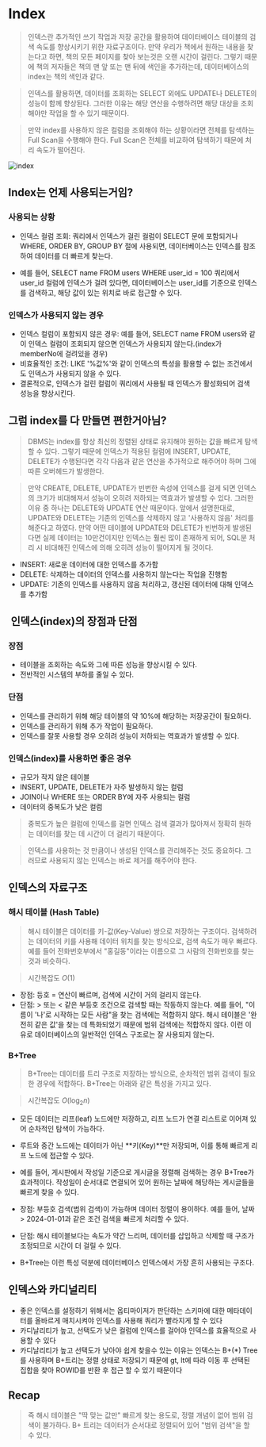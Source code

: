 # Index

> 인덱스란 추가적인 쓰기 작업과 저장 공간을 활용하여 데이터베이스 테이블의 검색 속도를 향상시키기 위한 자료구조이다. 만약 우리가 책에서 원하는 내용을 찾는다고 하면, 책의 모든 페이지를 찾아 보는것은 오랜 시간이 걸린다. 그렇기 때문에 책의 저자들은 책의 맨 앞 또는 맨 뒤에 색인을 추가하는데, 데이터베이스의 index는 책의 색인과 같다. 

> 인덱스를 활용하면, 데이터를 조회하는 SELECT 외에도 UPDATE나 DELETE의 성능이 함께 향상된다. 그러한 이유는 해당 연산을 수행하려면 해당 대상을 조회해야만 작업을 할 수 있기 때문이다.

> 만약 index를 사용하지 않은 컬럼을 조회해야 하는 상황이라면 전체를 탐색하는 Full Scan을 수행해야 한다. Full Scan은 전체를 비교하여 탐색하기 때문에 처리 속도가 떨어진다.


![index](images/index1.png)

## Index는 언제 사용되는거임?

### 사용되는 상황
- 인덱스 컬럼 조회: 쿼리에서 인덱스가 걸린 컬럼이 SELECT 문에 포함되거나 WHERE, ORDER BY, GROUP BY 절에 사용되면, 데이터베이스는 인덱스를 참조하여 데이터를 더 빠르게 찾는다.

- 예를 들어, SELECT name FROM users WHERE user_id = 100 쿼리에서 user_id 컬럼에 인덱스가 걸려 있다면, 데이터베이스는 user_id를 기준으로 인덱스를 검색하고, 해당 값이 있는 위치로 바로 접근할 수 있다.

### 인덱스가 사용되지 않는 경우
- 인덱스 컬럼이 포함되지 않은 경우: 예를 들어, SELECT name FROM users와 같이 인덱스 컬럼이 조회되지 않으면 인덱스가 사용되지 않는다.(index가 memberNo에 걸려있을 경우)
- 비효율적인 조건: LIKE '%값%'와 같이 인덱스의 특성을 활용할 수 없는 조건에서도 인덱스가 사용되지 않을 수 있다.
- 결론적으로, 인덱스가 걸린 컬럼이 쿼리에서 사용될 때 인덱스가 활성화되어 검색 성능을 향상시킨다.

## 그럼 index를 다 만들면 편한거아님?

> DBMS는 index를 항상 최신의 정렬된 상태로 유지해야 원하는 값을 빠르게 탐색할 수 있다. 그렇기 때문에 인덱스가 적용된 컬럼에 INSERT, UPDATE, DELETE가 수행된다면 각각 다음과 같은 연산을 추가적으로 해주어야 하며 그에 따른 오버헤드가 발생한다.

 > 만약 CREATE, DELETE, UPDATE가 빈번한 속성에 인덱스를 걸게 되면 인덱스의 크기가 비대해져서 성능이 오히려 저하되는 역효과가 발생할 수 있다. 그러한 이유 중 하나는 DELETE와 UPDATE 연산 때문이다. 앞에서 설명한대로, UPDATE와 DELETE는 기존의 인덱스를 삭제하지 않고 '사용하지 않음' 처리를 해준다고 하였다. 만약 어떤 테이블에 UPDATE와 DELETE가 빈번하게 발생된다면 실제 데이터는 10만건이지만 인덱스는 훨씬 많이 존재하게 되어, SQL문 처리 시 비대해진 인덱스에 의해 오히려 성능이 떨어지게 될 것이다. 
 

- INSERT: 새로운 데이터에 대한 인덱스를 추가함
- DELETE: 삭제하는 데이터의 인덱스를 사용하지 않는다는 작업을 진행함
- UPDATE: 기존의 인덱스를 사용하지 않음 처리하고, 갱신된 데이터에 대해 인덱스를 추가함

##  인덱스(index)의 장점과 단점 

### 장점

- 테이블을 조회하는 속도와 그에 따른 성능을 향상시킬 수 있다.
- 전반적인 시스템의 부하를 줄일 수 있다.


### 단점

- 인덱스를 관리하기 위해 해당 테이블의 약 10%에 해당하는 저장공간이 필요하다.
- 인덱스를 관리하기 위해 추가 작업이 필요하다.
- 인덱스를 잘못 사용할 경우 오히려 성능이 저하되는 역효과가 발생할 수 있다.

### 인덱스(index)를 사용하면 좋은 경우

- 규모가 작지 않은 테이블
- INSERT, UPDATE, DELETE가 자주 발생하지 않는 컬럼
- JOIN이나 WHERE 또는 ORDER BY에 자주 사용되는 컬럼
- 데이터의 중복도가 낮은 컬럼

> 중복도가 높은 컬럼에 인덱스를 걸면 인덱스 검색 결과가 많아져서 정확히 원하는 데이터를 찾는 데 시간이 더 걸리기 때문이다.<br>


> 인덱스를 사용하는 것 만큼이나 생성된 인덱스를 관리해주는 것도 중요하다. 그러므로 사용되지 않는 인덱스는 바로 제거를 해주어야 한다. 


## 인덱스의 자료구조

### 해시 테이블 (Hash Table)
> 해시 테이블은 데이터를 키-값(Key-Value) 쌍으로 저장하는 구조이다. 검색하려는 데이터의 키를 사용해 데이터 위치를 찾는 방식으로, 검색 속도가 매우 빠르다. 예를 들어 전화번호부에서 "홍길동"이라는 이름으로 그 사람의 전화번호를 찾는 것과 비슷하다.

> 시간복잡도 $O(1)$

- 장점: 등호 = 연산이 빠르며, 검색에 시간이 거의 걸리지 않는다.
- 단점: > 또는 < 같은 부등호 조건으로 검색할 때는 작동하지 않는다. 예를 들어, "이름이 '나'로 시작하는 모든 사람"을 찾는 검색에는 적합하지 않다. 해시 테이블은 '완전히 같은 값'을 찾는 데 특화되었기 때문에 범위 검색에는 적합하지 않다.
이런 이유로 데이터베이스의 일반적인 인덱스 구조로는 잘 사용되지 않는다.

### B+Tree
> B+Tree는 데이터를 트리 구조로 저장하는 방식으로, 순차적인 범위 검색이 필요한 경우에 적합하다. B+Tree는 아래와 같은 특성을 가지고 있다.

> 시간복잡도 $O(\log_2n)$

- 모든 데이터는 리프(leaf) 노드에만 저장하고, 리프 노드가 연결 리스트로 이어져 있어 순차적인 탐색이 가능하다.
- 루트와 중간 노드에는 데이터가 아닌 **키(Key)**만 저장되며, 이를 통해 빠르게 리프 노드에 접근할 수 있다.
- 예를 들어, 게시판에서 작성일 기준으로 게시글을 정렬해 검색하는 경우 B+Tree가 효과적이다. 작성일이 순서대로 연결되어 있어 원하는 날짜에 해당하는 게시글들을 빠르게 찾을 수 있다.

- 장점: 부등호 검색(범위 검색)이 가능하며 데이터 정렬이 용이하다. 예를 들어, 날짜 > 2024-01-01과 같은 조건 검색을 빠르게 처리할 수 있다.
- 단점: 해시 테이블보다는 속도가 약간 느리며, 데이터를 삽입하고 삭제할 때 구조가 조정되므로 시간이 더 걸릴 수 있다.
- B+Tree는 이런 특성 덕분에 데이터베이스 인덱스에서 가장 흔히 사용되는 구조다.

## 인덱스와 카디널리티

- 좋은 인덱스를 설정하기 위해서는 옵티마이저가 판단하는 스키마에 대한 메타데이터를 올바르게 매치시켜야 인덱스를 사용해 쿼리가 빨라지게 할 수 있다
- 카디날리티가 높고, 선택도가 낮은 컬럼에 인덱스를 걸어야 인덱스를 효율적으로 사용할 수 있다
- 카디날리티가 높고 선택도가 낮아야 쉽게 찾을수 있는 이유는 인덱스는 B+(*) Tree를 사용하며 B+트리는 정렬 상태로 저장되기 때문에 gt, lt에 따라 이동 후 선택된 집합을 찾아 ROWID를 반환 후 접근 할 수 있기 때문이다

## Recap

> 즉 해시 테이블은 "딱 맞는 값만" 빠르게 찾는 용도로, 정렬 개념이 없어 범위 검색이 불가하다.
B+ 트리는 데이터가 순서대로 정렬되어 있어 "범위 검색"을 할 수 있다.